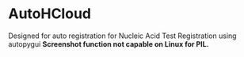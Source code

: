 # AutoHCloud
Designed for auto registration for Nucleic Acid Test Registration using autopygui
**Screenshot function not capable on Linux for PIL.**
